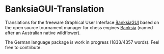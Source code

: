 # BanksiaGUI-Translation

Translations for the freeware Graphical User Interface [BanksiaGUI](https://banksiagui.com) based on the open source tournament manager for chess engines [Banksia](https://github.com/nguyenpham/Banksia) (named after an Australian native wildflower).


The German language package is work in progress (1833/4357 words). Feel free to contribute.
